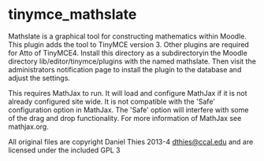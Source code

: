 tinymce_mathslate
=================

Mathslate is a graphical tool for constructing mathematics within Moodle.
This plugin adds the tool to TinyMCE version 3.  Other plugins are
required for Atto of TinyMCE4.  Install this directory as a subdirectoryin
the Moodle directory lib/editor/tinymce/plugins with the named mathslate.
Then visit the administrators notification page to install the plugin
to the database and adjust the settings.

This requires MathJax to run. It will load and configure MathJax if it is
not already configured site wide. It is not compatible with the 'Safe'
configuration option in MathJax.  The 'Safe' option will interfere with
some of the drag and drop functionality. For more information of MathJax see mathjax.org.

All original files are copyright Daniel Thies 2013-4
dthies@ccal.edu
and are licensed under the included GPL 3
